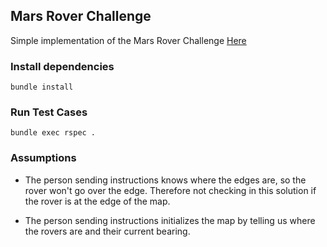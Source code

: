 ## Mars Rover Challenge
Simple implementation of the Mars Rover Challenge [Here](https://code.google.com/archive/p/marsrovertechchallenge/)

### Install dependencies
```
bundle install
```

### Run Test Cases
```
bundle exec rspec .
```

### Assumptions

- The person sending instructions knows where the edges are, so the rover won't go over the edge. Therefore not checking in this solution if the rover is at the edge of the map.

- The person sending instructions initializes the map by telling us where the rovers are and their current bearing.
